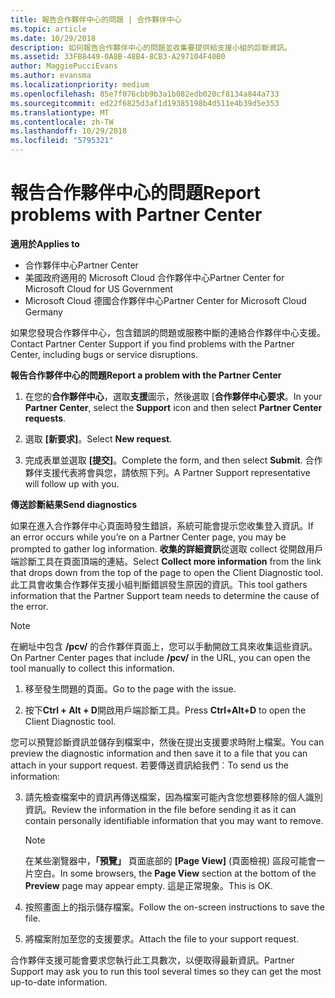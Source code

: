 ```yaml
---
title: 報告合作夥伴中心的問題 | 合作夥伴中心
ms.topic: article
ms.date: 10/29/2018
description: 如何報告合作夥伴中心的問題並收集要提供給支援小組的診斷資訊。
ms.assetid: 33FB8449-0A8B-48B4-8CB3-A297104F40B0
author: MaggiePucciEvans
ms.author: evansma
ms.localizationpriority: medium
ms.openlocfilehash: 85e7f076cbb9b3a1b082edb020cf8134a844a733
ms.sourcegitcommit: ed22f6825d3af1d19385198b4d511e4b39d5e353
ms.translationtype: MT
ms.contentlocale: zh-TW
ms.lasthandoff: 10/29/2018
ms.locfileid: "5795321"
---
```

# <a name="report-problems-with-partner-center"></a><span data-ttu-id="5e087-103">報告合作夥伴中心的問題</span><span class="sxs-lookup"><span data-stu-id="5e087-103">Report problems with Partner Center</span></span>

**<span data-ttu-id="5e087-104">適用於</span><span class="sxs-lookup"><span data-stu-id="5e087-104">Applies to</span></span>**

-  <span data-ttu-id="5e087-105">合作夥伴中心</span><span class="sxs-lookup"><span data-stu-id="5e087-105">Partner Center</span></span>
-  <span data-ttu-id="5e087-106">美國政府適用的 Microsoft Cloud 合作夥伴中心</span><span class="sxs-lookup"><span data-stu-id="5e087-106">Partner Center for Microsoft Cloud for US Government</span></span>
-  <span data-ttu-id="5e087-107">Microsoft Cloud 德國合作夥伴中心</span><span class="sxs-lookup"><span data-stu-id="5e087-107">Partner Center for Microsoft Cloud Germany</span></span>

<span data-ttu-id="5e087-108">如果您發現合作夥伴中心，包含錯誤的問題或服務中斷的連絡合作夥伴中心支援。</span><span class="sxs-lookup"><span data-stu-id="5e087-108">Contact Partner Center Support if you find problems with the Partner Center, including bugs or service disruptions.</span></span>

**<span data-ttu-id="5e087-109">報告合作夥伴中心的問題</span><span class="sxs-lookup"><span data-stu-id="5e087-109">Report a problem with the Partner Center</span></span>**

1.  <span data-ttu-id="5e087-110">在您的**合作夥伴中心**，選取**支援**圖示，然後選取 [**合作夥伴中心要求**。</span><span class="sxs-lookup"><span data-stu-id="5e087-110">In your **Partner Center**, select the **Support** icon and then select **Partner Center requests**.</span></span>

2.  <span data-ttu-id="5e087-111">選取 **\[新要求\]**。</span><span class="sxs-lookup"><span data-stu-id="5e087-111">Select **New request**.</span></span>

3.  <span data-ttu-id="5e087-112">完成表單並選取 **\[提交\]**。</span><span class="sxs-lookup"><span data-stu-id="5e087-112">Complete the form, and then select **Submit**.</span></span> <span data-ttu-id="5e087-113">合作夥伴支援代表將會與您，請依照下列。</span><span class="sxs-lookup"><span data-stu-id="5e087-113">A Partner Support representative will follow up with you.</span></span>

**<span data-ttu-id="5e087-114">傳送診斷結果</span><span class="sxs-lookup"><span data-stu-id="5e087-114">Send diagnostics</span></span>**

<span data-ttu-id="5e087-115">如果在進入合作夥伴中心頁面時發生錯誤，系統可能會提示您收集登入資訊。</span><span class="sxs-lookup"><span data-stu-id="5e087-115">If an error occurs while you’re on a Partner Center page, you may be prompted to gather log information.</span></span> <span data-ttu-id="5e087-116">**收集的詳細資訊**從選取 collect 從開啟用戶端診斷工具在頁面頂端的連結。</span><span class="sxs-lookup"><span data-stu-id="5e087-116">Select **Collect more information** from the link that drops down from the top of the page to open the Client Diagnostic tool.</span></span> <span data-ttu-id="5e087-117">此工具會收集合作夥伴支援小組判斷錯誤發生原因的資訊。</span><span class="sxs-lookup"><span data-stu-id="5e087-117">This tool gathers information that the Partner Support team needs to determine the cause of the error.</span></span> 

>[!NOTE]
><span data-ttu-id="5e087-118">在網址中包含 **/pcv/** 的合作夥伴頁面上，您可以手動開啟工具來收集這些資訊。</span><span class="sxs-lookup"><span data-stu-id="5e087-118">On Partner Center pages that include **/pcv/** in the URL, you can open the tool manually to collect this information.</span></span>

1.  <span data-ttu-id="5e087-119">移至發生問題的頁面。</span><span class="sxs-lookup"><span data-stu-id="5e087-119">Go to the page with the issue.</span></span>

2.  <span data-ttu-id="5e087-120">按下**Ctrl + Alt + D**開啟用戶端診斷工具。</span><span class="sxs-lookup"><span data-stu-id="5e087-120">Press **Ctrl+Alt+D** to open the Client Diagnostic tool.</span></span>

<span data-ttu-id="5e087-121">您可以預覽診斷資訊並儲存到檔案中，然後在提出支援要求時附上檔案。</span><span class="sxs-lookup"><span data-stu-id="5e087-121">You can preview the diagnostic information and then save it to a file that you can attach in your support request.</span></span> <span data-ttu-id="5e087-122">若要傳送資訊給我們︰</span><span class="sxs-lookup"><span data-stu-id="5e087-122">To send us the information:</span></span>

3.  <span data-ttu-id="5e087-123">請先檢查檔案中的資訊再傳送檔案，因為檔案可能內含您想要移除的個人識別資訊。</span><span class="sxs-lookup"><span data-stu-id="5e087-123">Review the information in the file before sending it as it can contain personally identifiable information that you may want to remove.</span></span> 

    >[!NOTE]
    ><span data-ttu-id="5e087-124">在某些瀏覽器中，**「預覽」** 頁面底部的 **\[Page View\]** (頁面檢視) 區段可能會一片空白。</span><span class="sxs-lookup"><span data-stu-id="5e087-124">In some browsers, the **Page View** section at the bottom of the **Preview** page may appear empty.</span></span> <span data-ttu-id="5e087-125">這是正常現象。</span><span class="sxs-lookup"><span data-stu-id="5e087-125">This is OK.</span></span>

4.  <span data-ttu-id="5e087-126">按照畫面上的指示儲存檔案。</span><span class="sxs-lookup"><span data-stu-id="5e087-126">Follow the on-screen instructions to save the file.</span></span>

5.  <span data-ttu-id="5e087-127">將檔案附加至您的支援要求。</span><span class="sxs-lookup"><span data-stu-id="5e087-127">Attach the file to your support request.</span></span>

<span data-ttu-id="5e087-128">合作夥伴支援可能會要求您執行此工具數次，以便取得最新資訊。</span><span class="sxs-lookup"><span data-stu-id="5e087-128">Partner Support may ask you to run this tool several times so they can get the most up-to-date information.</span></span>

